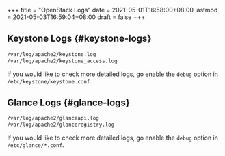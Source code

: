 +++
title = "OpenStack Logs"
date = 2021-05-01T16:58:00+08:00
lastmod = 2021-05-03T16:59:04+08:00
draft = false
+++

## Keystone Logs {#keystone-logs}

```sh
/var/log/apache2/keystone.log
/var/log/apache2/keystone_access.log
```

If you would like to check more detailed logs, go enable the `debug` option in
`/etc/keystone/keystone.conf`.


## Glance Logs {#glance-logs}

```sh
/var/log/apache2/glanceapi.log
/var/log/apache2/glanceregistry.log
```

If you would like to check more detailed logs, go enable the `debug` option in
`/etc/glance/*.conf`.
